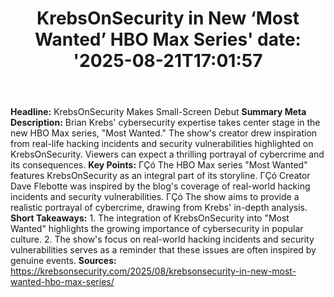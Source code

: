 ﻿---
title: "KrebsOnSecurity in New ‘Most Wanted’ HBO Max Series'
date: '2025-08-21T17:01:57"
category: "Markets"
summary: ""
slug: "krebsonsecurity in new most wanted hbo max series"
source_urls:
  - "https://krebsonsecurity.com/2025/08/krebsonsecurity-in-new-most-wanted-hbo-max-series/"
seo:
  title: "KrebsOnSecurity in New ‘Most Wanted’ HBO Max Series | Hash n Hedge'
  description: '"
  keywords: ["news", "markets", "brief"]
---
**Headline:** KrebsOnSecurity Makes Small-Screen Debut  **Summary Meta Description:** Brian Krebs' cybersecurity expertise takes center stage in the new HBO Max series, "Most Wanted." The show's creator drew inspiration from real-life hacking incidents and security vulnerabilities highlighted on KrebsOnSecurity. Viewers can expect a thrilling portrayal of cybercrime and its consequences.  **Key Points:**  ΓÇó The HBO Max series "Most Wanted" features KrebsOnSecurity as an integral part of its storyline. ΓÇó Creator Dave Flebotte was inspired by the blog's coverage of real-world hacking incidents and security vulnerabilities. ΓÇó The show aims to provide a realistic portrayal of cybercrime, drawing from Krebs' in-depth analysis.  **Short Takeaways:**  1. The integration of KrebsOnSecurity into "Most Wanted" highlights the growing importance of cybersecurity in popular culture. 2. The show's focus on real-world hacking incidents and security vulnerabilities serves as a reminder that these issues are often inspired by genuine events.  **Sources:**  https://krebsonsecurity.com/2025/08/krebsonsecurity-in-new-most-wanted-hbo-max-series/ 
